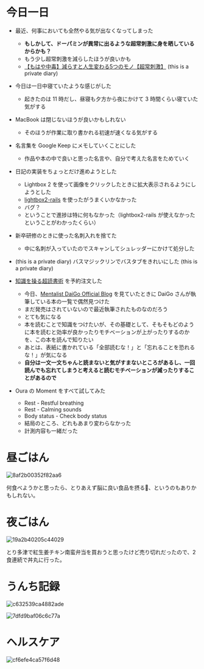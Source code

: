 # 今日一日
- 最近、何事においても全然やる気が出なくなってしまった
    - **もしかして、ドーパミンが異常に出るような超常刺激に身を晒しているからかも？**
    - もう少し超常刺激を減らしたほうが良いかも
    - [【もはや中毒】減らすと人生変わる5つのモノ【超常刺激】](https://daigoblog.jp/paranormal-stimulation/)
 (this is a private diary) 

- 今日は一日中寝ていたような感じがした
    - 起きたのは 11 時だし、昼寝も夕方から夜にかけて 3 時間くらい寝ていた気がする

- MacBook は閉じないほうが良いかもしれない
    - そのほうが作業に取り書かれる初速が速くなる気がする

- 名言集を Google Keep にメモしていくことにした
    - 作品や本の中で良いと思った名言や、自分で考えた名言をためていく

- 日記の実装をちょっとだけ進めようとした
    - Lightbox 2 を使って画像をクリックしたときに拡大表示されるようにしようとした
    - [lightbox2-rails](https://github.com/gavinkflam/lightbox2-rails) を使ったがうまくいかなかった
    - バグ？
    - ということで進捗は特に何もなかった（lightbox2-rails が使えなかったということがわかったくらい）

- 新卒研修のときに使った名刺入れを捨てた
    - 中に名刺が入っていたのでスキャンしてシュレッダーにかけて処分した

-  (this is a private diary) バスマジックリンでバスタブをきれいにした
 (this is a private diary) 

- [知識を操る超読書術](https://www.amazon.co.jp/gp/product/4761274565) を予約注文した
    - 今日、[Mentalist DaiGo Official Blog](https://daigoblog.jp) を見ていたときに DaiGo さんが執筆している本の一覧で偶然見つけた
    - まだ発売はされていないので最近執筆されたものなのだろう
    - とても気になる
    - 本を読むことで知識をつけたいが、その基礎として、そもそもどのように本を読むと効率が良かったりモチベーションが上がったりするのかを、この本を読んで知りたい
    - あとは、表紙に書かれている「全部読むな！」と「忘れることを恐れるな！」が気になる
    - **自分は一文一文ちゃんと読まないと気がすまないところがあるし、一回読んでも忘れてしまうと考えると読むモチベーションが減ったりすることがあるので**

- Oura の Moment をすべて試してみた
    - Rest - Restful breathing
    - Rest - Calming sounds
    - Body status - Check body status
    - 結局のところ、どれもあまり変わらなかった
    - 計測内容も一緒だった

# 昼ごはん
![8af2b00352f82aa6](/images/2019/11/8af2b00352f82aa6.jpg)

何食べようかと思ったら、とりあえず脳に良い食品を摂る、というのもありかもしれない。

# 夜ごはん
![19a2b40205c44029](/images/2019/11/19a2b40205c44029.jpg)

とり多津で紅生姜チキン南蛮弁当を買おうと思ったけど売り切れだったので、2 食連続で丼丸に行った。

# うんち記録
![c632539ca4882ade](/images/2019/11/c632539ca4882ade.png)

![7dfd9baf06c6c77a](/images/2019/11/7dfd9baf06c6c77a.png)

# ヘルスケア
![cf6efe4ca57f6d48](/images/2019/11/cf6efe4ca57f6d48.png)
